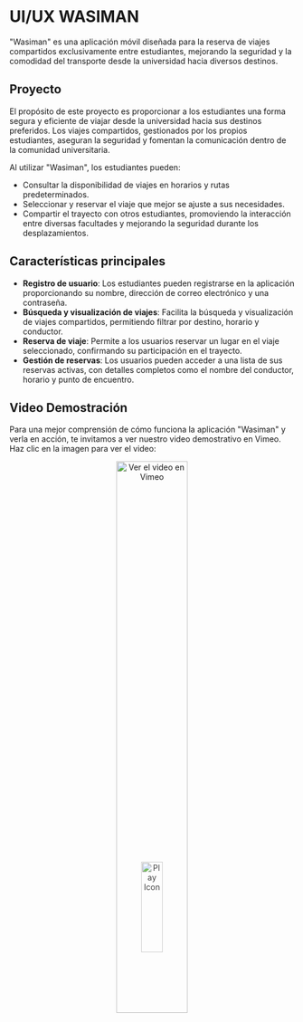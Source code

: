 # UI/UX WASIMAN

"Wasiman" es una aplicación móvil diseñada para la reserva de viajes compartidos exclusivamente entre estudiantes, mejorando la seguridad y la comodidad del transporte desde la universidad hacia diversos destinos.

## Proyecto

El propósito de este proyecto es proporcionar a los estudiantes una forma segura y eficiente de viajar desde la universidad hacia sus destinos preferidos. Los viajes compartidos, gestionados por los propios estudiantes, aseguran la seguridad y fomentan la comunicación dentro de la comunidad universitaria.

Al utilizar "Wasiman", los estudiantes pueden:
- Consultar la disponibilidad de viajes en horarios y rutas predeterminados.
- Seleccionar y reservar el viaje que mejor se ajuste a sus necesidades.
- Compartir el trayecto con otros estudiantes, promoviendo la interacción entre diversas facultades y mejorando la seguridad durante los desplazamientos.

## Características principales

- **Registro de usuario**: Los estudiantes pueden registrarse en la aplicación proporcionando su nombre, dirección de correo electrónico y una contraseña.
- **Búsqueda y visualización de viajes**: Facilita la búsqueda y visualización de viajes compartidos, permitiendo filtrar por destino, horario y conductor.
- **Reserva de viaje**: Permite a los usuarios reservar un lugar en el viaje seleccionado, confirmando su participación en el trayecto.
- **Gestión de reservas**: Los usuarios pueden acceder a una lista de sus reservas activas, con detalles completos como el nombre del conductor, horario y punto de encuentro.


## Video Demostración

Para una mejor comprensión de cómo funciona la aplicación "Wasiman" y verla en acción, te invitamos a ver nuestro video demostrativo en Vimeo. Haz clic en la imagen para ver el video:

<div align="center">
  <a href="https://vimeo.com/968799354" target="_blank">
    <img src="https://i.ibb.co/smgYFxQ/Imagen1.jpg" alt="Ver el video en Vimeo" style="width:50%; max-width:300px; position: relative;">
    <img src="https://upload.wikimedia.org/wikipedia/commons/7/75/Video-play-icon.png" alt="Play Icon" style="position: absolute; top: 50%; left: 50%; transform: translate(-50%, -50%); width: 20%; opacity: 0.8;">
  </a>
</div>



